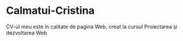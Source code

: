 # Calmatui-Cristina
CV-ul  meu este în  calitate de pagina Web, creat la cursul Proiectarea și dezvoltarea Web
